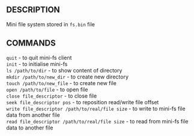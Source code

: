 ## DESCRIPTION  
Mini file system stored in `fs.bin` file  
## COMMANDS  
`quit` - to quit mini-fs client  
`init` - to initialise mini-fs  
`ls /path/to/dir` - to show content of directory  
`mkdir /path/to/new_dir` - to create new directory  
`touch /path/to/new_file` - to create new file  
`open /path/to/file` - to open file  
`close file_descriptor` - to close file  
`seek file_descriptor pos` - to reposition read/write file offset  
`write file_descriptor /path/to/real/file size` - to write to mini-fs file data from another file  
`read file_descriptor /path/to/real/file size` - to read from mini-fs file data to another file  
